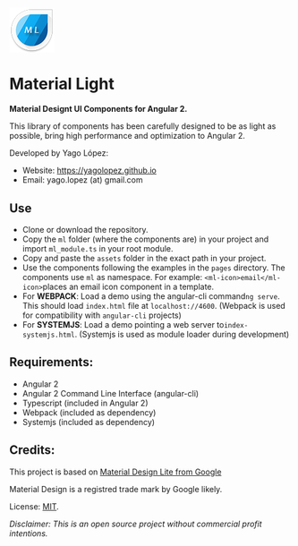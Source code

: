 # <img src="src/assets/img/logo.png" style="vertical-align:middle">       

# Material Light      

**Material Designt UI Components for Angular 2.**

This library of components has been carefully designed to be as light as possible, bring high performance and optimization to Angular 2.

Developed by Yago López:

- Website: <a href="https://yagolopez.github.io" target="_blank">https://yagolopez.github.io</a>
- Email: yago.lopez (at) gmail.com

## Use

- Clone or download the repository.
- Copy the `ml` folder (where the components are) in your project and
  import `ml_module.ts` in your root module.
- Copy and paste the `assets` folder in the exact path in your project.
- Use the components following the examples in the `pages` directory. The components use `ml` as namespace. For example: `<ml-icon>email</ml-icon>`places an email icon component in a template.
- For **WEBPACK**: Load a demo using the angular-cli command`ng serve`. This should load `index.html` file at `localhost://4600`. (Webpack is used for compatibility with `angular-cli` projects)
- For **SYSTEMJS**: Load a demo pointing a web server to`index-systemjs.html`. (Systemjs is used as module loader during development)





## Requirements:

- Angular 2
- Angular 2 Command Line Interface (angular-cli)
- Typescript (included in Angular 2)
- Webpack (included as dependency)
- Systemjs (included as dependency)

## Credits:

This project is based on <a href="http://getmdl.io" target="_blank">Material Design Lite from Google</a>

Material Design is a registred trade mark by Google likely.

License: <a href="LICENSE.txt">MIT</a>.

*Disclaimer: This is an open source project without commercial profit intentions.*